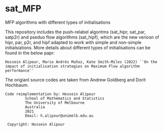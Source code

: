 # sat_MFP
MFP algorithms with different types of initialisations

This repository includes the push-relabel algoritms (sat_hipr, sat_par, satp2r) and pseduo flow algorithms (sat_hipf), which are the new veriosn of hipr, par, p2r, and hipf adapted to work with simple and non-simple initialsiations. More details about different types of initialisations can be found in the below papr:

```
Hossein Alipour, Mario Andrés Muñoz, Kate Smith-Miles (2022) ``On the impact of initialisation strategies on Maximum Flow algorithm performance'' 
```

The origianl source codes are taken from Andrew Goldberg and Dorit Hochbaum. 

```
Code reimplementation by: Hossein Alipour
         School of Mathematics and Statistics
         The University of Melbourne
         Australia
         2021
         Email: h.alipour@unimelb.edu.au
 
 Copyright: Hossein Alipour
 ```

